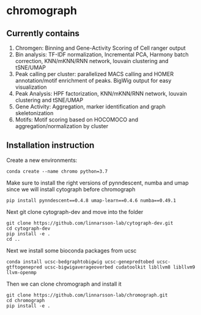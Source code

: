 # chromograph

## Currently contains
1. Chromgen: Binning and Gene-Activity Scoring of Cell ranger output
2. Bin analysis: TF-IDF normalization, Incremental PCA, Harmony batch correction, KNN/mKNN/RNN network, louvain clustering and tSNE/UMAP
3. Peak calling per cluster: parallelized MACS calling and HOMER annotation/motif enrichment of peaks. BigWig output for easy visualization
4. Peak Analysis: HPF factorization, KNN/mKNN/RNN network, louvain clustering and tSNE/UMAP
5. Gene Activity: Aggregation, marker identification and graph skeletonization
6. Motifs: Motif scoring based on HOCOMOCO and aggregation/normalization by cluster


## Installation instruction

Create a new environments:
```
conda create --name chromo python=3.7
```

Make sure to install the right versions of pynndescent, numba and umap since we will install cytograph before chromograph
```
pip install pynndescent==0.4.8 umap-learn==0.4.6 numba==0.49.1
```

Next git clone cytograph-dev and move into the folder
```
git clone https://github.com/linnarsson-lab/cytograph-dev.git
cd cytograph-dev
pip install -e .
cd ..
```

Next we install some bioconda packages from ucsc
```
conda install ucsc-bedgraphtobigwig ucsc-genepredtobed ucsc-gtftogenepred ucsc-bigwigaverageoverbed cudatoolkit libllvm8 libllvm9 llvm-openmp
```

Then we can clone chromograph and install it 
```
git clone https://github.com/linnarsson-lab/chromograph.git
cd chromograph
pip install -e .
```
